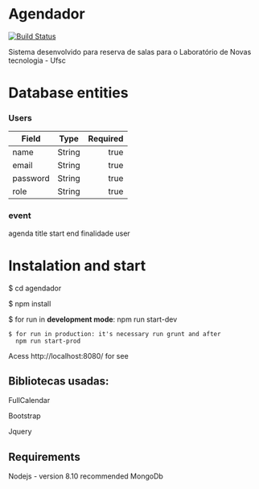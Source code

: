 
# Agendador

  

[![Build Status](http://www.lantec.ufsc.br/wp-content/themes/lantec/img/logo_lantec.png)](http://www.lantec.ufsc.br/)

  

Sistema desenvolvido para reserva de salas para o Laboratório de Novas tecnologia - Ufsc

  

# Database entities


### Users
| Field        | Type       | Required |
| -------------|:----------:| -------: |
| name         | String     |   true   |
| email        | String     |   true   |
| password     | String     |   true   |
| role         | String     |   true   |
 

### event
agenda
title
start
end
finalidade
user

  

# Instalation and start

$ cd agendador

$ npm install

$ for run in **development mode**:  npm run start-dev

	
	$ for run in production: it's necessary run grunt and after
	  npm run start-prod

 

Acess http://localhost:8080/ for see

  

## Bibliotecas usadas:

FullCalendar

Bootstrap

Jquery

## Requirements

Nodejs - version 8.10 recommended
MongoDb